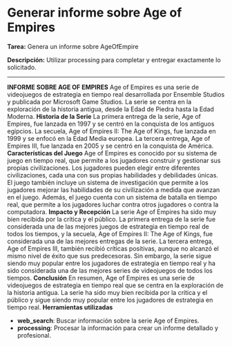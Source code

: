 # Generar informe sobre Age of Empires

**Tarea:** Genera un informe sobre AgeOfEmpire

**Descripción:** Utilizar processing para completar y entregar exactamente lo solicitado.

---

**INFORME SOBRE AGE OF EMPIRES**
Age of Empires es una serie de videojuegos de estrategia en tiempo real desarrollada por Ensemble Studios y publicada por Microsoft Game Studios. La serie se centra en la exploración de la historia antigua, desde la Edad de Piedra hasta la Edad Moderna.
**Historia de la Serie**
La primera entrega de la serie, Age of Empires, fue lanzada en 1997 y se centró en la conquista de los antiguos egipcios. La secuela, Age of Empires II: The Age of Kings, fue lanzada en 1999 y se enfocó en la Edad Media europea. La tercera entrega, Age of Empires III, fue lanzada en 2005 y se centró en la conquista de América.
**Características del Juego**
Age of Empires es conocido por su sistema de juego en tiempo real, que permite a los jugadores construir y gestionar sus propias civilizaciones. Los jugadores pueden elegir entre diferentes civilizaciones, cada una con sus propias habilidades y debilidades únicas.
El juego también incluye un sistema de investigación que permite a los jugadores mejorar las habilidades de su civilización a medida que avanzan en el juego. Además, el juego cuenta con un sistema de batalla en tiempo real, que permite a los jugadores luchar contra otros jugadores o contra la computadora.
**Impacto y Recepción**
La serie Age of Empires ha sido muy bien recibida por la crítica y el público. La primera entrega de la serie fue considerada una de las mejores juegos de estrategia en tiempo real de todos los tiempos, y la secuela, Age of Empires II: The Age of Kings, fue considerada una de las mejores entregas de la serie.
La tercera entrega, Age of Empires III, también recibió críticas positivas, aunque no alcanzó el mismo nivel de éxito que sus predecesoras. Sin embargo, la serie sigue siendo muy popular entre los jugadores de estrategia en tiempo real y ha sido considerada una de las mejores series de videojuegos de todos los tiempos.
**Conclusión**
En resumen, Age of Empires es una serie de videojuegos de estrategia en tiempo real que se centra en la exploración de la historia antigua. La serie ha sido muy bien recibida por la crítica y el público y sigue siendo muy popular entre los jugadores de estrategia en tiempo real.
**Herramientas utilizadas**
* **web_search**: Buscar información sobre la serie Age of Empires.
* **processing**: Procesar la información para crear un informe detallado y profesional.